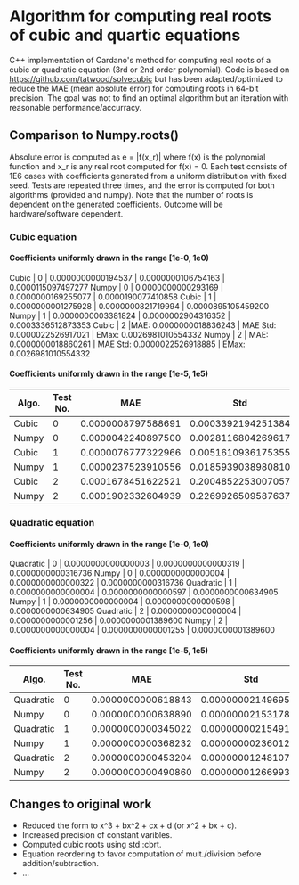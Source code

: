 # Algorithm for computing real roots of cubic and quartic equations

C++ implementation of Cardano's method for computing real roots of a cubic or quadratic equation (3rd or 2nd order polynomial). Code is based on https://github.com/tatwood/solvecubic but has been adapted/optimized to reduce the MAE (mean absolute error) for computing roots in 64-bit precision. The goal was not to find an optimal algorithm but an iteration with reasonable performance/accurracy.


## Comparison to Numpy.roots()

Absolute error is computed as e = |f(x_r)| where f(x) is the polynomial function and x_r is any real root computed for f(x) = 0.
Each test consists of 1E6 cases with coefficients generated from a uniform distribution with fixed seed. Tests are repeated three times, and the error is computed for both algorithms (provided and numpy). Note that the number of roots is dependent on the generated coefficients. Outcome will be hardware/software dependent.

### Cubic equation

#### Coefficients uniformly drawn in the range [1e-0, 1e0)
Cubic | 0 | 0.0000000000194537 | 0.0000000106754163 | 0.0000115097497277
Numpy | 0 | 0.0000000000293169 | 0.0000000169255077 | 0.0000190077410858
Cubic | 1 | 0.0000000001275928 | 0.0000000821719994 | 0.0000895105459200
Numpy | 1 | 0.0000000003381824 | 0.0000002904316352 | 0.0003336512873353
Cubic | 2 |MAE: 0.0000000018836243 | MAE Std: 0.0000022526917021 | EMax: 0.0026981010554332
Numpy | 2 | MAE: 0.0000000018860261 | MAE Std: 0.0000022526918885 | EMax: 0.0026981010554332


#### Coefficients uniformly drawn in the range [1e-5, 1e5)

Algo. | Test No. | MAE | Std | Max 
--- | --- | --- | --- | --- 
Cubic | 0 | 0.0000008797588691 | 0.0003392194251384 | 0.3089626386645250
Numpy | 0 | 0.0000042240897500 | 0.0028116804269617 | 3.1311602018395206
Cubic | 1 | 0.0000076777322966 | 0.0051610936175355 | 4.7461626961303409
Numpy | 1 | 0.0000237523910556 | 0.0185939038980810 | 20.7461779549194034
Cubic | 2 | 0.0001678451622521 | 0.2004852253007057 | 240.1257147381838877
Numpy | 2 | 0.0001902332604939 | 0.2269926509587637 | 271.8742242266598623


### Quadratic equation

#### Coefficients uniformly drawn in the range [1e-0, 1e0)
Quadratic | 0 | 0.0000000000000003 | 0.0000000000000319 | 0.0000000000316736
Numpy | 0 | 0.0000000000000004 | 0.0000000000000322 | 0.0000000000316736
Quadratic | 1 | 0.0000000000000004 | 0.0000000000000597 | 0.0000000000634905
Numpy | 1 | 0.0000000000000004 | 0.0000000000000598 | 0.0000000000634905
Quadratic | 2 | 0.0000000000000004 | 0.0000000000001256 | 0.0000000001389600
Numpy | 2 | 0.0000000000000004 | 0.0000000000001255 | 0.0000000001389600


#### Coefficients uniformly drawn in the range [1e-5, 1e5)

Algo. | Test No. | MAE | Std | Max 
--- | --- | --- | --- | --- 
Quadratic | 0 | 0.0000000000618843 | 0.0000000214969506 | 0.0000229584111366
Numpy | 0 | 0.0000000000638890 | 0.0000000215317834 | 0.0000229584111366
Quadratic | 1 | 0.0000000000345022 | 0.0000000021549128 | 0.0000013075477909
Numpy | 1 | 0.0000000000368232 | 0.0000000023601247 | 0.0000013075477909
Quadratic | 2 | 0.0000000000453204 | 0.0000000124810741 | 0.0000133562862175
Numpy | 2 | 0.0000000000490860 | 0.0000000126699302 | 0.0000133562862175

## Changes to original work

  - Reduced the form to x^3 + bx^2 + cx + d (or  x^2 + bx + c).
  - Increased precision of constant varibles.
  - Computed cubic roots using std::cbrt.
  - Equation reordering to favor computation of mult./division before addition/subtraction.
  - ...

